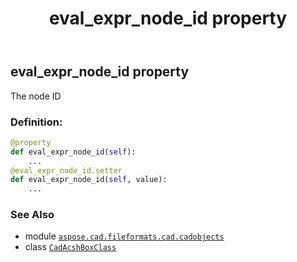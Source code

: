 ﻿---
title: eval_expr_node_id property
second_title: Aspose.CAD for Python via .NET API References
description: 
type: docs
weight: 130
url: /python-net/aspose.cad.fileformats.cad.cadobjects/cadacshboxclass/eval_expr_node_id/
is_root: false
---

## eval_expr_node_id property


The node ID
### Definition:
```python
@property
def eval_expr_node_id(self):
    ...
@eval_expr_node_id.setter
def eval_expr_node_id(self, value):
    ...
```

### See Also
* module [`aspose.cad.fileformats.cad.cadobjects`](../../)
* class [`CadAcshBoxClass`](/cad/python-net/aspose.cad.fileformats.cad.cadobjects/cadacshboxclass)
